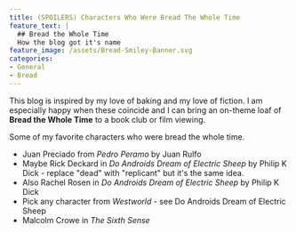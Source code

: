 ```yaml
---
title: (SPOILERS) Characters Who Were Bread The Whole Time
feature_text: |
  ## Bread the Whole Time
  How the blog got it's name
feature_image: /assets/Bread-Smiley-Banner.svg
categories:
- General
- Bread
---
```


This blog is inspired by my love of baking and my love of fiction. I am especially happy when these coincide and I can bring an on-theme loaf of **Bread the Whole Time** to a book club or film viewing.


Some of my favorite characters who were bread the whole time.

 - Juan Preciado from *Pedro Peramo* by Juan Rulfo
 - Maybe Rick Deckard in *Do Androids Dream of Electric Sheep* by Philip K Dick - replace "dead" with "replicant" but it's the same idea.
 - Also Rachel Rosen in *Do Androids Dream of Electric Sheep* by Philip K Dick
 - Pick any character from *Westworld* - see Do Androids Dream of Electric Sheep
 - Malcolm Crowe in *The Sixth Sense*
